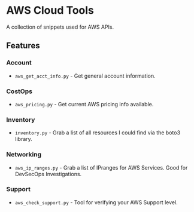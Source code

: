 # AWS Cloud Tools

A collection of snippets used for AWS APIs.

## Features

### Account

* `aws_get_acct_info.py` - Get general account information.

### CostOps

* `aws_pricing.py` - Get current AWS pricing info available.

### Inventory

* `inventory.py` - Grab a list of all resources I could find via the boto3 library.

### Networking

* `aws_ip_ranges.py` - Grab a list of IPranges for AWS Services. Good for DevSecOps Investigations.

### Support

* `aws_check_support.py` - Tool for verifying your AWS Support level.
